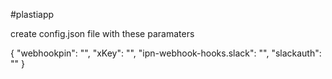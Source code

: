 #plastiapp

create config.json file with these paramaters

{
    "webhookpin": "",
    "xKey": "",
    "ipn-webhook-hooks.slack": "",
    "slackauth": ""
}
